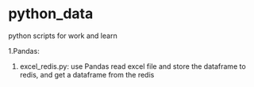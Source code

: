 # python_data

python scripts for work and learn

1.Pandas:
 1) excel_redis.py: use Pandas read excel file and store the dataframe to redis, and get a dataframe from the redis
